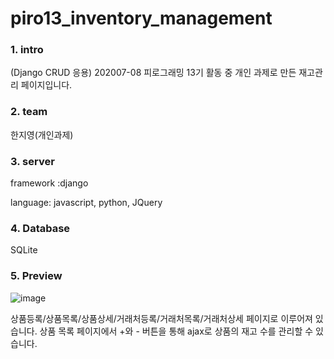 # piro13_inventory_management

### 1. intro
(Django CRUD 응용) 202007-08 피로그래밍 13기 활동 중 개인 과제로 만든 재고관리 페이지입니다.


### 2. team
한지영(개인과제)


### 3. server
framework :django

language: javascript, python, JQuery


### 4. Database
SQLite


### 5. Preview
![image](https://user-images.githubusercontent.com/61833149/91709461-c3876c80-ebbd-11ea-98fb-46da917cc136.png)

상품등록/상품목록/상품상세/거래처등록/거래처목록/거래처상세 페이지로 이루어져 있습니다.
상품 목록 페이지에서 +와 - 버튼을 통해 ajax로 상품의 재고 수를 관리할 수 있습니다.
